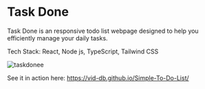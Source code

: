 # Task Done

Task Done is an responsive todo list webpage designed to help you efficiently manage your daily tasks.

Tech Stack: React, Node js, TypeScript, Tailwind CSS

![taskdonee](https://github.com/vid-db/Simple-To-Do-List/assets/153529283/da28935f-114b-452a-86b7-63692974b3f8)

See it in action here: https://vid-db.github.io/Simple-To-Do-List/
